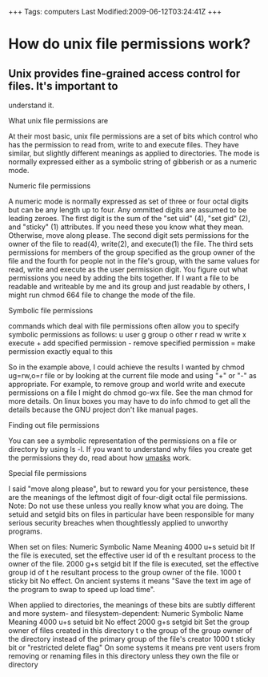 +++
Tags: computers
Last Modified:2009-06-12T03:24:41Z
+++
# How do unix file permissions work?

## Unix provides fine-grained access control for files. It's important to
understand it.

What unix file permissions are

At their most basic, unix file permissions are a set of bits which
control who has the permission to read from, write to and execute
files. They have similar, but slightly different meanings as applied to
directories. The mode is normally expressed either as a symbolic string
of gibberish or as a numeric mode.

Numeric file permissions

A numeric mode is normally expressed as set of three or four octal
digits but can be any length up to four. Any ommitted digits are
assumed to be leading zeroes. The first digit is the sum of the "set
uid" (4), "set gid" (2), and "sticky" (1) attributes. If you need these
you know what they mean. Otherwise, move along please. The second digit
sets permissions for the owner of the file to read(4), write(2), and
execute(1) the file. The third sets permissions for members of the
group specified as the group owner of the file and the fourth for
people not in the file's group, with the same values for read, write
and execute as the user permission digit. You figure out what
permissions you need by adding the bits together. If I want a file to
be readable and writeable by me and its group and just readable by
others, I might run chmod 664 file to change the mode of the file.

Symbolic file permissions

commands which deal with file permissions often allow you to specify
symbolic permissions as follows: u user g group o other r read w write
x execute + add specified permission - remove specified permission =
make permission exactly equal to this

So in the example above, I could achieve the results I wanted by chmod
ug=rw,o=r file or by looking at the current file mode and using "+" or
"-" as appropriate. For example, to remove group and world write and
execute permissions on a file I might do chmod go-wx file. See the man
chmod for more details. On linux boxes you may have to do info chmod to
get all the details because the GNU project don't like manual pages.

Finding out file permissions

You can see a symbolic representation of the permissions on a file or
directory by using ls -l. If you want to understand why files you
create get the permissions they do, read about how [umasks][5] work.

Special file permissions

I said "move along please", but to reward you for your persistence,
these are the meanings of the leftmost digit of four-digit octal file
permissions. Note: Do not use these unless you really know what you are
doing. The setuid and setgid bits on files in particular have been
responsible for many serious security breaches when thoughtlessly
applied to unworthy programs.

When set on files:
Numeric Symbolic    Name    Meaning
4000    u+s setuid bit  If the file is executed, set the effective user id of th
e resultant process to the owner of the file.
2000    g+s setgid bit  If the file is executed, set the effective group id of t
he resultant process to the group owner of the file.
1000    t   sticky bit  No effect. On ancient systems it means "Save the text im
age of the program to swap to speed up load time".

When applied to directories, the meanings of these bits are subtly
different and more system- and filesystem-dependent:
Numeric Symbolic    Name    Meaning
4000    u+s setuid bit  No effect
2000    g+s setgid bit  Set the group owner of files created in this directory t
o the group of the group owner of the directory instead of the primary group of
the file's creator
1000    t   sticky bit or "restricted delete flag"  On some systems it means pre
vent users from removing or renaming files in this directory unless they own the
file or directory

[1]: http://www.uncarved.com/articles/permissions
[2]: http://www.uncarved.com/
[3]: http://www.uncarved.com/articles/contact
[4]: http://www.uncarved.com/login/
[5]: http://www.uncarved.com/blog/umasks.mrk
[6]: http://www.uncarved.com/tags/computers
[7]: mailto:sean@uncarved.com
[8]: http://creativecommons.org/licenses/by-sa/4.0/
